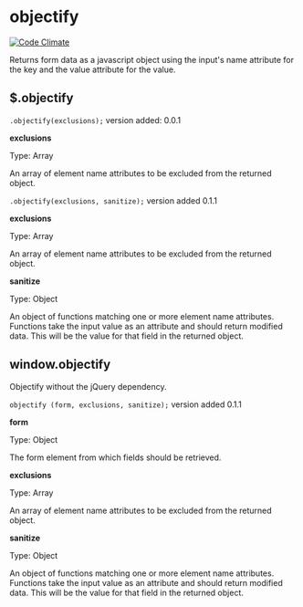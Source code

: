 # objectify

[![Code Climate](https://codeclimate.com/github/jkrayer/objectify/badges/gpa.svg)](https://codeclimate.com/github/jkrayer/objectify)

Returns form data as a javascript object using the input's name attribute for the key and the value attribute for the value.

## $.objectify

`.objectify(exclusions);` version added: 0.0.1

**exclusions**

Type: Array

An array of element name attributes to be excluded from the returned object.

`.objectify(exclusions, sanitize);` version added 0.1.1

**exclusions**

Type: Array

An array of element name attributes to be excluded from the returned object.

**sanitize**

Type: Object

An object of functions matching one or more element name attributes. Functions take the input value as an attribute and should return modified data. This will be the value for that field in the returned object.

## window.objectify

Objectify without the jQuery dependency.

`objectify (form, exclusions, sanitize);` version added 0.1.1

**form**

Type: Object

The form element from which fields should be retrieved.

**exclusions**

Type: Array

An array of element name attributes to be excluded from the returned object.

**sanitize**

Type: Object

An object of functions matching one or more element name attributes. Functions take the input value as an attribute and should return modified data. This will be the value for that field in the returned object.
